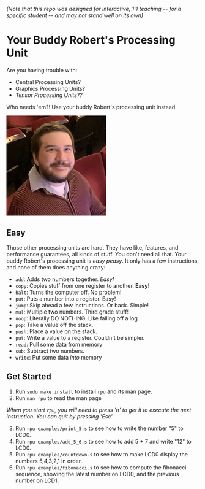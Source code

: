 *(Note that this repo was designed for interactive, 1:1 teaching
-- for a specific student -- and may not stand well on its own)*

# Your Buddy Robert's Processing Unit
Are you having trouble with:

* Central Processing Units?
* Graphics Processing Units?
* *Tensor Processing Units??*

Who needs 'em?! Use your buddy Robert's processing unit instead.

![Your buddy Robert](profile.jpg)

## Easy
Those other processing units are hard. They have like, features,
and performance guarantees, all kinds of stuff. You don't need
all that. Your buddy Robert's processing unit is *easy peasy*.
It only has a few instructions, and none of them does anything
crazy:

* `add`: Adds two numbers together. *Easy!*
* `copy`: Copies stuff from one register to another. **Easy!**
* `halt`: Turns the computer off. No problem!
* `put`: Puts a number into a register. Easy!
* `jump`: Skip ahead a few instructions. Or back. Simple!
* `mul`: Multiple two numbers. Third grade stuff!
* `noop`: Literally DO NOTHING. Like falling off a log.
* `pop`: Take a value off the stack.
* `push`: Place a value on the stack.
* `put`: Write a value to a register. Couldn't be simpler.
* `read`: Pull some data from memory
* `sub`: Subtract two numbers.
* `write`: Put some data *into* memory

## Get Started
1. Run `sudo make install` to install `rpu` and its man page.
2. Run `man rpu` to read the man page

*When you start `rpu`, you will need to press 'n' to get it to execute
the next instruction.  You can quit by pressing 'Esc'*

3. Run `rpu examples/print_5.s` to see how to write the number "5" to
   LCD0.
4. Run `rpu examples/add_5_6.s` to see how to add 5 + 7 and write "12"
   to LCD0.
5. Run `rpu examples/countdown.s` to see how to make LCD0 display the
   numbers 5,4,3,2,1 in order.
6. Run `rpu examples/fibonacci.s` to see how to compute the fibonacci
   sequence, showing the latest number on LCD0, and the previous number
   on LCD1.
